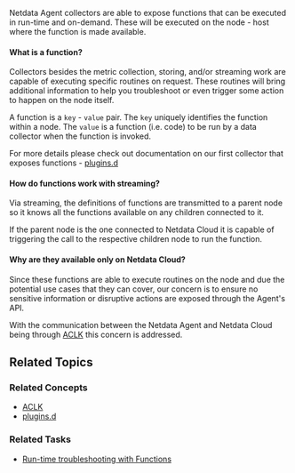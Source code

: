 <!--
title: "Netdata Functions"
sidebar_label: "Netdata Functions"
custom_edit_url: "https://github.com/netdata/netdata/blob/master/docs/concepts/guided-troubleshooting/netdata-functions.md"
sidebar_position: "2800"
learn_status: "Unpublished"
learn_topic_type: "Concepts"
learn_rel_path: "Concepts"
learn_docs_purpose: "Present the Netdata Functions what these are and why they should be used."
-->

Netdata Agent collectors are able to expose functions that can be executed in run-time and on-demand. These will be
executed on the node - host where the function is made
available.

#### What is a function?

Collectors besides the metric collection, storing, and/or streaming work are capable of executing specific routines on
request. These routines will bring additional information
to help you troubleshoot or even trigger some action to happen on the node itself.

A function is a  `key`  -  `value`  pair. The  `key`  uniquely identifies the function within a node. The  `value`  is a
function (i.e. code) to be run by a data collector when
the function is invoked.

For more details please check out documentation on our first collector that exposes
functions - [plugins.d](/docs/nightly/references/collectors-references/plugins.d/#function)

#### How do functions work with streaming?

Via streaming, the definitions of functions are transmitted to a parent node so it knows all the functions available on
any children connected to it.

If the parent node is the one connected to Netdata Cloud it is capable of triggering the call to the respective children
node to run the function.

#### Why are they available only on Netdata Cloud?

Since these functions are able to execute routines on the node and due the potential use cases that they can cover, our
concern is to ensure no sensitive
information or disruptive actions are exposed through the Agent's API.

With the communication between the Netdata Agent and Netdata Cloud being
through [ACLK](https://github.com/netdata/netdata/blob/master/docs/concepts/netdata-agent/aclk.md#ACLK) this
concern is addressed.

## Related Topics

### **Related Concepts**

- [ACLK](https://github.com/netdata/netdata/blob/master/docs/concepts/netdata-agent/aclk.md)
- [plugins.d](https://github.com/netdata/netdata/tree/master/collectors/plugins.d)

### Related Tasks

- [Run-time troubleshooting with Functions](docs/nightly/tasks/operations/runtime-troubleshootting-with-function)
